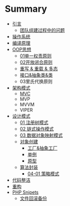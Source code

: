 # Summary

* [引言](README.md)
   * [团队组建过程中的问题](tuan_dui_zu_jian_guo_cheng_zhong_de_wen_ti.md)
* [操作系统](chapter1.md)
* [编译原理](bian_yi_yuan_li.md)
* [OOP思想](oopsi_xiang.md)
   * [01单一权责原则](dan_yi_quan_ze_yuan_ze.md)
   * [02开放闭合原则](kai_fang_bi_he_yuan_ze.md)
   * [重写 & 重载 & 多态](01_zhong_xie_&_zhong_zai_&_duo_tai.md)
   * [接口&抽象类&类](03_jie_53e326_chou_xiang_7c7b26_lei.md)
   * 03里氏代换原则
* [架构模式](jia_gou_mo_shi.md)
   * [MVC](mvc.md)
   * MVP
   * MVVM
   * VIPER
* [设计模式](she_ji_mo_shi.md)
   * [01 注册树模式](01_zhu_ce_shu_mo_shi.md)
   * [02 链式操作模式](02_lian_shi_cao_zuo_mo_shi.md)
   * [03 数据对象映射模式](03_shu_ju_dui_xiang_ying_she_mo_shi_ff0d_orm.md)
   * [对象创建](03_dui_xiang_chuang_jian_gong_chang_dan_li_yuan_xi.md)
       * [工厂&抽象工厂](gong_538226_chou_xiang_gong_chang.md)
       * [单例](03-02_dan_li.md)
       * [原型](yuan_xing.md)
   * [算法封装](suan_fa_feng_zhuang.md)
       * [04-01 策略模式](01_ce_lve_mo_shi.md)
* [代码整洁](dai_ma_zheng_ji.md)
* [重构](zhong_gou.md)
* [PHP Snipets](php_snipets.md)
   * [文件回滚备份](wen_jian_hui_gun_bei_fen.md)

